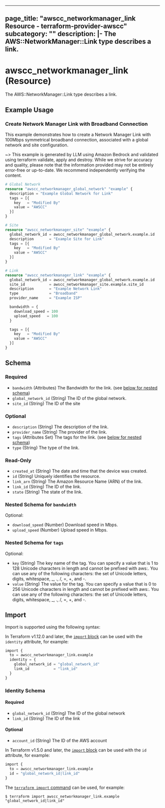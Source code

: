 
---
page_title: "awscc_networkmanager_link Resource - terraform-provider-awscc"
subcategory: ""
description: |-
  The AWS::NetworkManager::Link type describes a link.
---

# awscc_networkmanager_link (Resource)

The AWS::NetworkManager::Link type describes a link.

## Example Usage

### Create Network Manager Link with Broadband Connection

This example demonstrates how to create a Network Manager Link with 100Mbps symmetrical broadband connection, associated with a global network and site configuration.

~> This example is generated by LLM using Amazon Bedrock and validated using terraform validate, apply and destroy. While we strive for accuracy and quality, please note that the information provided may not be entirely error-free or up-to-date. We recommend independently verifying the content.

```terraform
# Global Network
resource "awscc_networkmanager_global_network" "example" {
  description = "Example Global Network for Link"
  tags = [{
    key   = "Modified By"
    value = "AWSCC"
  }]
}

# Site
resource "awscc_networkmanager_site" "example" {
  global_network_id = awscc_networkmanager_global_network.example.id
  description       = "Example Site for Link"
  tags = [{
    key   = "Modified By"
    value = "AWSCC"
  }]
}

# Link
resource "awscc_networkmanager_link" "example" {
  global_network_id = awscc_networkmanager_global_network.example.id
  site_id           = awscc_networkmanager_site.example.site_id
  description       = "Example Network Link"
  type              = "Broadband"
  provider_name     = "Example ISP"

  bandwidth = {
    download_speed = 100
    upload_speed   = 100
  }

  tags = [{
    key   = "Modified By"
    value = "AWSCC"
  }]
}
```

<!-- schema generated by tfplugindocs -->
## Schema

### Required

- `bandwidth` (Attributes) The Bandwidth for the link. (see [below for nested schema](#nestedatt--bandwidth))
- `global_network_id` (String) The ID of the global network.
- `site_id` (String) The ID of the site

### Optional

- `description` (String) The description of the link.
- `provider_name` (String) The provider of the link.
- `tags` (Attributes Set) The tags for the link. (see [below for nested schema](#nestedatt--tags))
- `type` (String) The type of the link.

### Read-Only

- `created_at` (String) The date and time that the device was created.
- `id` (String) Uniquely identifies the resource.
- `link_arn` (String) The Amazon Resource Name (ARN) of the link.
- `link_id` (String) The ID of the link.
- `state` (String) The state of the link.

<a id="nestedatt--bandwidth"></a>
### Nested Schema for `bandwidth`

Optional:

- `download_speed` (Number) Download speed in Mbps.
- `upload_speed` (Number) Upload speed in Mbps.


<a id="nestedatt--tags"></a>
### Nested Schema for `tags`

Optional:

- `key` (String) The key name of the tag. You can specify a value that is 1 to 128 Unicode characters in length and cannot be prefixed with aws:. You can use any of the following characters: the set of Unicode letters, digits, whitespace, _, ., /, =, +, and -.
- `value` (String) The value for the tag. You can specify a value that is 0 to 256 Unicode characters in length and cannot be prefixed with aws:. You can use any of the following characters: the set of Unicode letters, digits, whitespace, _, ., /, =, +, and -.

## Import

Import is supported using the following syntax:

In Terraform v1.12.0 and later, the [`import` block](https://developer.hashicorp.com/terraform/language/import) can be used with the `identity` attribute, for example:

```terraform
import {
  to = awscc_networkmanager_link.example
  identity = {
    global_network_id = "global_network_id"
    link_id           = "link_id"
  }
}
```

<!-- schema generated by tfplugindocs -->
### Identity Schema

#### Required

- `global_network_id` (String) The ID of the global network
- `link_id` (String) The ID of the link

#### Optional

- `account_id` (String) The ID of the AWS account

In Terraform v1.5.0 and later, the [`import` block](https://developer.hashicorp.com/terraform/language/import) can be used with the `id` attribute, for example:

```terraform
import {
  to = awscc_networkmanager_link.example
  id = "global_network_id|link_id"
}
```

The [`terraform import` command](https://developer.hashicorp.com/terraform/cli/commands/import) can be used, for example:

```shell
$ terraform import awscc_networkmanager_link.example "global_network_id|link_id"
```
